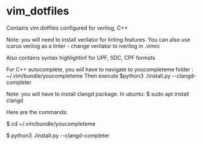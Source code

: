 # vim_dotfiles


Contains vim dotfiles configured for verilog, C++


Note: you will need to install verilator for linting features.
You can also use icarus verilog as a linter - change verilator to iverilog in .vimrc


Also contains syntax highlightinf for UPF, SDC, CPF formats 


For C++ autocomplete, you will have to navigate to youcompleteme folder : ~/.vim/bundle/youcompleteme
Then execute $python3 ./install.py --clangd-completer 

Note: you will have to install clangd package. In ubuntu: $ sudo apt install clangd


Here are the commands:

$ cd ~/.vim/bundle/youcompleteme

$ python3 ./install.py --clangd-completer


